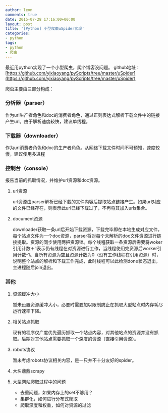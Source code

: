 ```yaml
---
author: leon
comments: true
date: 2015-07-28 17:16:00+00:00
layout: post
title: '[Python] 小型爬虫uSpider实现' 
categories:
- python
tags:
- python 
- 爬虫
---
```


最近用python实现了一个小型爬虫，爬个博客没问题。
github地址： [https://github.com/yixiaoyang/pyScripts/tree/master/uSpider](https://github.com/yixiaoyang/pyScripts/tree/master/uSpider)

爬虫主要由三部分构成：
 
### 分析器（parser）

作为url生产者角色和doc的消费者角色，通过正则表达式解析下载文件中的链接产生url。由于解析速度较快，建议单线程。

### 下载器（downloader）

作为url消费者角色和doc的生产者角色。从网络下载文件时间不可预知，速度较慢，建议使用多进程

### 控制台（console）

报告当前的抓取情况，并维护url资源和doc资源。

1. url资源

    url资源由parser解析已经下载的文件内容后提取站点链接产生。如果url对应的文件已经存在，则表示此url已经下载过了，不再将其加入urls集合。

2. document资源

    downloader获取一条url后开始下载资源，下载完毕即在本地生成对应文件，每个站点文件为一个doc资源，parser将对每个未解析的doc文件资源进行链接提取。资源的同步使用两把资源锁。每个线程获取一条资源后需要将woker引用计数＋1表示仍有线程在对资源进行工作，当线程使用完资源后worker引用计数-1。当所有资源为空且资源计数为0（没有工作线程在引用资源）时，说明整个站点的解析和下载工作完成，此时线程可以此检测done状态退出，主进程随后join退出。

### 其他

1. 资源缓冲大小

    暂未设置资源缓冲大小，必要时需要加以限制防止在抓取大型站点时内存耗尽运行速率下降。

2. 相关站点抓取

    现有的程序仅广度优先遍历抓取一个站点内容，对其他站点的资源并没有抓取。后期对其他站点需要抓取一个深度的资源（直接引用资源）。

3. robots协议

    暂未考虑robots协议相关内容，是一只并不十分友好的spider。

4. 大名鼎鼎scrapy

5. 大型网站爬取过程中的问题
   - 去重问题，如果内存上的set不够用？
   - 集群化，如何进行分布式爬取
   - 爬取深度和权重，如何对资源的过滤
